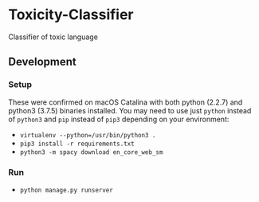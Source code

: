# Toxicity-Classifier
 Classifier of toxic language

## Development

### Setup
These were confirmed on macOS Catalina with both python (2.2.7) and python3 (3.7.5) binaries installed. You may need to use just `python` instead of `python3` and `pip` instead of `pip3` depending on your environment:
- `virtualenv --python=/usr/bin/python3 .`
- `pip3 install -r requirements.txt`
- `python3 -m spacy download en_core_web_sm`

### Run
- `python manage.py runserver`
